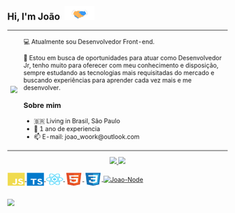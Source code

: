 ## Hi, I'm João   <img src="https://github.com/macagua/macagua/blob/master/assets/img/icons/handshake.gif" style="margin-left:5px" height="32px" alt="Connect with me" /> 
<table border="0" cellspacing="0" cellpadding="0">
  <tr>
    <td style="border: 0";>
      <img width="800" src="https://raw.githubusercontent.com/MicaelliMedeiros/micaellimedeiros/master/image/computer-illustration.png" />
    </td>
    <td style="border: 0";>
      <p>
        💻 Atualmente sou Desenvolvedor Front-end.<a/>
      </p>
      <p>
        🎯 Estou em busca de oportunidades para atuar como Desenvolvedor Jr, tenho muito para oferecer com meu conhecimento e disposição, sempre estudando as tecnologias mais requisitadas do mercado e buscando experiências para aprender cada vez mais e me desenvolver.
      </p>
      <h3>Sobre mim</h3>
      <ul>
        <li>
  🇧🇷 Living in Brasil, São Paulo
  </li>
  <li>
  🚀 1 ano de experiencia
  </li>
  <li>
  📫 E-mail: joao_woork@outlook.com
  </li>
      </ul>
    </td>
  </tr>
</table>
  <p></p>
<div align="center">
  <a href="https://github.com/jooaogbriel">
  <img height="165em" src="https://github-readme-stats.vercel.app/api?username=jooaogbriel&show_icons=true&theme=dark&include_all_commits=true&count_private=true"/>
  <img height="165em" src="https://github-readme-stats.vercel.app/api/top-langs/?username=jooaogbriel&layout=compact&langs_count=7&theme=dark"/>
</div>
<div style="display: inline_block"><br>
  <img align="center" alt="Joao-Js" height="30" width="40" src="https://raw.githubusercontent.com/devicons/devicon/master/icons/javascript/javascript-plain.svg">
  <img align="center" alt="Joao-Ts" height="30" width="40" src="https://raw.githubusercontent.com/devicons/devicon/master/icons/typescript/typescript-plain.svg">
  <img align="center" alt="Joao-React" height="30" width="40" src="https://raw.githubusercontent.com/devicons/devicon/master/icons/react/react-original.svg">
  <img align="center" alt="Joao-HTML" height="30" width="40" src="https://raw.githubusercontent.com/devicons/devicon/master/icons/html5/html5-original.svg">
  <img align="center" alt="Joao-CSS" height="30" width="40" src="https://raw.githubusercontent.com/devicons/devicon/master/icons/css3/css3-original.svg">
  <img align="center" alt="Joao-Node" height="30" width="40" src="https://cdn.jsdelivr.net/gh/devicons/devicon/icons/nodejs/nodejs-original.svg" >
 
</div>
  
  ##
 
<div> 
  <a href="https://www.linkedin.com/in/jo%C3%A3o-gabriel-figueiredo-gon%C3%A7alves-b0224322b/" target="_blank"><img src="https://img.shields.io/badge/-LinkedIn-%230077B5?style=for-the-badge&logo=linkedin&logoColor=white" target="_blank"></a> 
 
 
</div>
  
